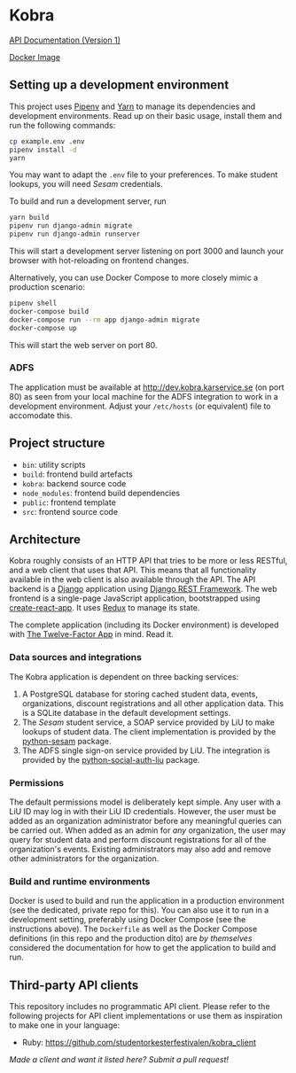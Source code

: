 Kobra
=====
[API Documentation (Version 1)](kobra/api/v1/README.md)

[Docker Image](https://hub.docker.com/r/karservice/kobra/)

Setting up a development environment
------------------------------------
This project uses [Pipenv](https://docs.pipenv.org) and
[Yarn](https://yarnpkg.com/en/) to manage its dependencies and development
environments. Read up on their basic usage, install them and run the following
commands:

```sh
cp example.env .env
pipenv install -d
yarn
```

You may want to adapt the `.env` file to your preferences. To make student
lookups, you will need *Sesam* credentials.

To build and run a development server, run

```sh
yarn build
pipenv run django-admin migrate
pipenv run django-admin runserver
```

This will start a development server listening on port 3000 and launch your
browser with hot-reloading on frontend changes.

Alternatively, you can use Docker Compose to more closely mimic a production
scenario:
```sh
pipenv shell
docker-compose build
docker-compose run --rm app django-admin migrate
docker-compose up
```

This will start the web server on port 80.

### ADFS
The application must be available at http://dev.kobra.karservice.se (on port 80)
as seen from your local machine for the ADFS integration to work in a
development environment. Adjust your `/etc/hosts` (or equivalent) file to
accomodate this.

Project structure
-----------------
* `bin`: utility scripts
* `build`: frontend build artefacts
* `kobra`: backend source code
* `node_modules`: frontend build dependencies
* `public`: frontend template
* `src`: frontend source code

Architecture
------------
Kobra roughly consists of an HTTP API that tries to be more or less RESTful, and
a web client that uses that API. This means that all functionality available in
the web client is also available through the API. The API backend is a
[Django](https://www.djangoproject.com) application using
[Django REST Framework](http://www.django-rest-framework.org). The web frontend
is a single-page JavaScript application, bootstrapped using
[create-react-app](https://github.com/facebookincubator/create-react-app). It
uses [Redux](https://redux.js.org) to manage its state.

The complete application (including its Docker environment) is developed with
[The Twelve-Factor App](https://www.12factor.net) in mind. Read it.

### Data sources and integrations
The Kobra application is dependent on three backing services:

1. A PostgreSQL database for storing cached student data, events, organizations,
discount registrations and all other application data. This is a SQLite database
in the default development settings.
2. The *Sesam* student service, a SOAP service provided by LiU to make lookups
of student data. The client implementation is provided by the
[python-sesam](https://github.com/ovidner/python-sesam) package.
3. The ADFS single sign-on service provided by LiU. The integration is provided
by the [python-social-auth-liu](https://github.com/ovidner/python-social-auth-liu)
package.

### Permissions
The default permissions model is deliberately kept simple. Any user with a LiU
ID may log in with their LiU ID credentials. However, the user must be added as
an organization administrator before any meaningful queries can be carried out.
When added as an admin for *any* organization, the user may query for student
data and perform discount registrations for all of the organization's events.
Existing administrators may also add and remove other administrators for the
organization.

### Build and runtime environments
Docker is used to build and run the application in a production environment (see
the dedicated, private repo for this). You can also use it to run in a
development setting, preferably using Docker Compose (see the instructions
above). The `Dockerfile` as well as the Docker Compose definitions (in this repo
and the production dito) are *by themselves* considered the documentation for
how to get the application to build and run.

Third-party API clients
-----------------------
This repository includes no programmatic API client. Please refer to the
following projects for API client implementations or use them as inspiration to
make one in your language:

* Ruby: https://github.com/studentorkesterfestivalen/kobra_client

*Made a client and want it listed here? Submit a pull request!*
